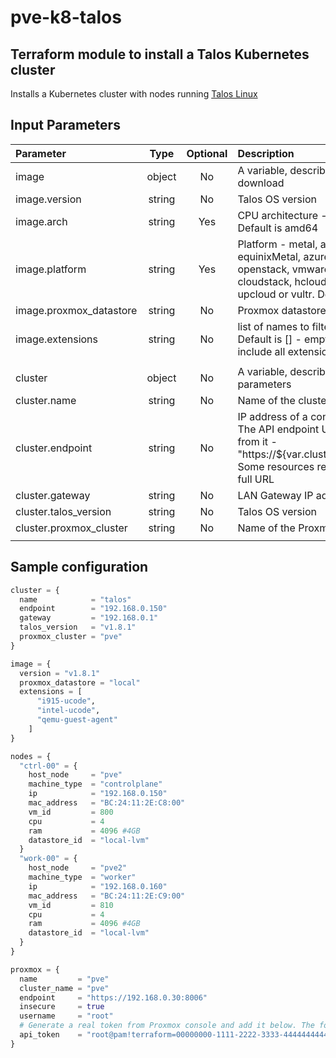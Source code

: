 # pve-k8-talos
## Terraform module to install a Talos Kubernetes cluster
Installs a Kubernetes cluster with nodes running [Talos Linux](https://www.talos.dev/)

## Input Parameters
| Parameter | Type | Optional | Description |
| :- | :-: | :-: | :- |
| image        |   object | No |A variable, describing what image to download|
| image.version|   string | No |Talos OS version|
| image.arch|   string | Yes |CPU architecture - amd64 or arm64. Default is amd64 |
| image.platform|   string | Yes |Platform - metal, aws, gcp, equinixMetal, azure, digital-ocean, openstack, vmware, akamai, cloudstack, hcloud, nocloud, oracle, upcloud or vultr. Default is nocloud |
| image.proxmox_datastore|   string | No |Proxmox datastore. Defailt is local|
| image.extensions|   string | No |list of names to filter out extensions. Default is [] - empty list, which will include all extensions|
|||||
| cluster | object | No | A variable, describing Talos Cluster parameters |
| cluster.name | string | No | Name of the cluster |
| cluster.endpoint | string | No | IP address of a control plane node. The API endpoint URL will be derived from it - "https://${var.cluster.endpoint}:6443. Some resources require IP, others - a full URL|
| cluster.gateway | string | No | LAN Gateway IP address |
| cluster.talos_version | string | No | Talos OS version |
| cluster.proxmox_cluster | string | No | Name of the Proxmox cluster |
|||||

## Sample configuration
```tf
cluster = {
  name            = "talos"
  endpoint        = "192.168.0.150"
  gateway         = "192.168.0.1"
  talos_version   = "v1.8.1"
  proxmox_cluster = "pve"
}

image = {
  version = "v1.8.1"
  proxmox_datastore = "local"
  extensions = [
      "i915-ucode",
      "intel-ucode",
      "qemu-guest-agent"
    ]
}

nodes = {
  "ctrl-00" = {
    host_node     = "pve"
    machine_type  = "controlplane"
    ip            = "192.168.0.150"
    mac_address   = "BC:24:11:2E:C8:00"
    vm_id         = 800
    cpu           = 4
    ram           = 4096 #4GB
    datastore_id  = "local-lvm"
  }
  "work-00" = {
    host_node     = "pve2"
    machine_type  = "worker"
    ip            = "192.168.0.160"
    mac_address   = "BC:24:11:2E:C9:00"
    vm_id         = 810
    cpu           = 4
    ram           = 4096 #4GB
    datastore_id  = "local-lvm"
  }
}

proxmox = {
  name         = "pve"
  cluster_name = "pve"
  endpoint     = "https://192.168.0.30:8006"
  insecure     = true
  username     = "root"
  # Generate a real token from Proxmox console and add it below. The format is token_id=token_value, so root@pam!terraform in my case is my token id
  api_token    = "root@pam!terraform=00000000-1111-2222-3333-444444444444"
}
```